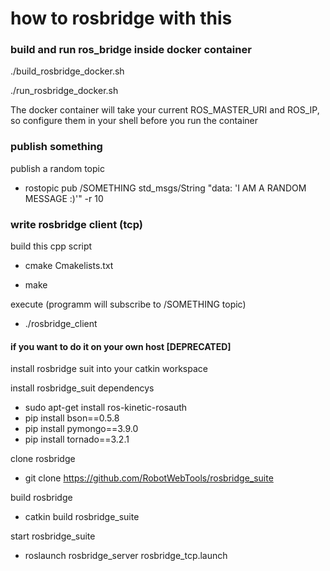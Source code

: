 # how to rosbridge with this


### build and run ros_bridge inside docker container

./build_rosbridge_docker.sh

./run_rosbridge_docker.sh 

The docker container will take your current ROS_MASTER_URI and ROS_IP, so configure them in your shell before you run the container

### publish something

publish a random topic 

* rostopic pub /SOMETHING std_msgs/String "data: 'I AM A RANDOM MESSAGE :)'" -r 10

### write rosbridge client (tcp)

build this cpp script

* cmake Cmakelists.txt 

* make 

execute (programm will subscribe to /SOMETHING topic)

* ./rosbridge_client




#### if you want to do it on your own host [DEPRECATED]
install rosbridge suit into your catkin workspace


install rosbridge_suit dependencys

* sudo apt-get install ros-kinetic-rosauth
* pip install bson==0.5.8
* pip install pymongo==3.9.0
* pip install tornado==3.2.1 

clone rosbridge

* git clone https://github.com/RobotWebTools/rosbridge_suite

build rosbridge

* catkin build rosbridge_suite

start rosbridge_suite

* roslaunch rosbridge_server rosbridge_tcp.launch
